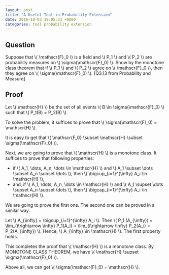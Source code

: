 ```yaml
---
layout: post
title: "A Useful Tool in Probability Extension"
date: 2016-10-03 19:05:33 +0000
categories: tool probability extension
---
```


## Question

Suppose that \\( \mathscr{F}_0 \\) is a field and \\( P_1 \\) and \\( P_2 \\) are probability measures on \\( \sigma(\mathscr{F}_0) \\). Show by the monotone class theorem that if \\( P_1 \\) and \\( P_2 \\) agree on \\( \mathscr{F}_0 \\), then they agree on \\( \sigma(\mathscr{F}_0) \\). [Q3.13 from Probability and Measure]

## Proof

Let \\( \mathscr{H} \\) be the set of all events \\( B \in \sigma(\mathscr{F}_0) \\) such that \\( P_1(B) = P_2(B) \\). 

To solve the problem, it suffices to prove that \\( \sigma(\mathscr{F}_0) = \mathscr{H} \\).

It is easy to get that \\( \mathscr{F_0} \subset \mathscr{H} \subset \sigma(\mathscr{F}_0) \\).

Next, we are going to prove that \\( \mathscr{H} \\) is a monotone class. It suffices to prove that following properties:

* if \\( A_1, \dots, A_n, \dots \in \mathscr{H} \\) and \\( A_1  \subset \dots \subset A_n \subset \dots \\), then 
\\( \bigcup_{i=1}^{\infty} A_i \in \mathscr{H} \\),
* and, if \\( A_1, \dots, A_n, \dots \in \mathscr{H} \\) and \\( A_1  \supset \dots \supset A_n \supset \dots \\), then 
\\( \bigcap_{i=1}^{\infty} A_i \in \mathscr{H} \\).

We are going to prove the first one. The second one can be proved in a similar way.

Let \\( A_{\infty} = \bigcup_{i=1}^{\infty} A_i \\). Then \\( P_1 (A_{\infty}) = \lim_{i\rightarrow \infty} P_1(A_i) = \lim_{i\rightarrow \infty} P_2(A_i) = P_2(A_{\infty}) \\). Hence, \\( A_{\infty} \in \mathscr{H} \\). The first property holds.

This completes the proof that \\( \mathscr{H} \\) is a monotone class. By MONOTONE CLASS THEOREM, we have \\( \mathscr{H} \supset \sigma(\mathscr{F}_0) \\). 

Above all, we can get \\( \sigma(\mathscr{F}_0) = \mathscr{H} \\).